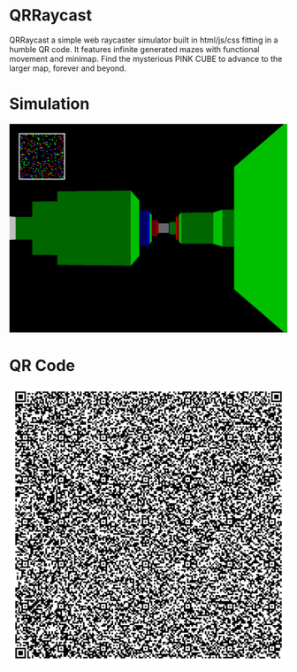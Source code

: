 # QRRaycast

QRRaycast a simple web raycaster simulator built in html/js/css fitting in a humble QR code. It features infinite generated mazes with functional movement and minimap. Find the mysterious PINK CUBE to advance to the larger map, forever and beyond.

# Simulation
![QRRaycast Screenshot](screenshot.png)

# QR Code
![Entire Code in QR code](qr_code.png)